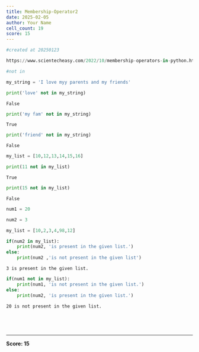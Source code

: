 ```yaml
---
title: Membership-Operator2
date: 2025-02-05
author: Your Name
cell_count: 19
score: 15
---
```


```python
#created at 20250123
```


```python
https://www.scientecheasy.com/2022/10/membership-operators-in-python.html/
```


```python
#not in 
```


```python
my_string = 'I love myy parents and my friends'
```


```python
print('love' not in my_string)
```

    False



```python
print('my fam' not in my_string)
```

    True



```python
print('friend' not in my_string)
```

    False



```python
my_list = [10,12,13,14,15,16]
```


```python
print(11 not in my_list)
```

    True



```python
print(15 not in my_list)
```

    False



```python
num1 = 20
```


```python
num2 = 3
```


```python
my_list = [10,2,3,4,98,12]
```


```python
if(num2 in my_list):
    print(num2, 'is present in the given list.')
else:
    print(num2 ,'is not present in the given list')
```

    3 is present in the given list.



```python
if(num1 not in my_list):
    print(num1, 'is not present in the given list.')
else:
    print(num2, 'is present in the given list.')
```

    20 is not present in the given list.



```python

```


```python

```


```python

```


```python

```


---
**Score: 15**